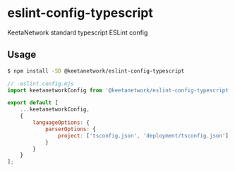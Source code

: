 # eslint-config-typescript

KeetaNetwork standard typescript ESLint config

## Usage

```bash
$ npm install -SD @keetanetwork/eslint-config-typescript
```

```js
// .eslint.config.mjs
import keetanetworkConfig from '@keetanetwork/eslint-config-typescript';

export default [
	...keetanetworkConfig,
	{
		languageOptions: {
			parserOptions: {
				project: ['tsconfig.json', 'deployment/tsconfig.json']
			}
		}
	}
];
```
